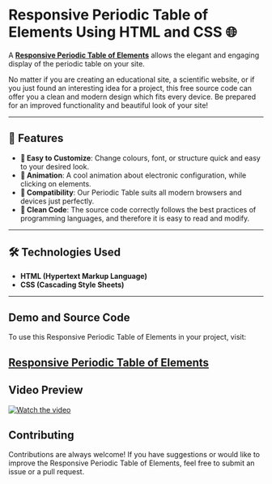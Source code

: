 # Responsive Periodic Table of Elements Using HTML and CSS 🌐

A **<a href="https://jvcodes.com/responsive-periodic-table-of-elements-using-html-and-css/" >Responsive Periodic Table of Elements</a>** allows the elegant and engaging display of the periodic table on your site.

No matter if you are creating an educational site, a scientific website, or if you just found an interesting idea for a project, this free source code can offer you a clean and modern design which fits every device. Be prepared for an improved functionality and beautiful look of your site!

---

## 🌟 Features

- **🔧 Easy to Customize**: Change colours, font, or structure quick and easy to your desired look.  
- **🎨 Animation**: A cool animation about electronic configuration, while clicking on elements.  
- **📱 Compatibility**: Our Periodic Table suits all modern browsers and devices just perfectly.  
- **🧹 Clean Code**: The source code correctly follows the best practices of programming languages, and therefore it is easy to read and modify.

---

## 🛠️ Technologies Used

- **HTML (Hypertext Markup Language)**  
- **CSS (Cascading Style Sheets)**

---

## Demo and Source Code

To use this Responsive Periodic Table of Elements in your project, visit:

## <a href="https://jvcodes.com/responsive-periodic-table-of-elements-using-html-and-css/" >Responsive Periodic Table of Elements</a>

## Video Preview

[![Watch the video](https://img.youtube.com/vi/9yoUUlyPqP8/0.jpg)](https://www.youtube.com/watch?v=9yoUUlyPqP8)

## Contributing

Contributions are always welcome! If you have suggestions or would like to improve the Responsive Periodic Table of Elements, feel free to submit an issue or a pull request.
